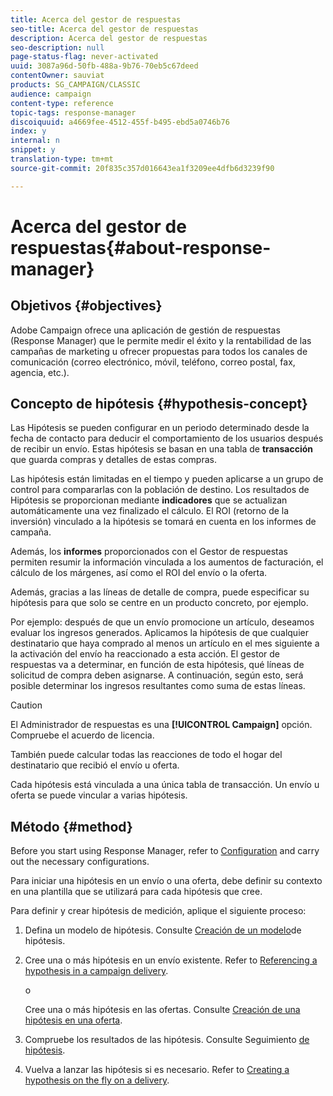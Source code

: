```yaml
---
title: Acerca del gestor de respuestas
seo-title: Acerca del gestor de respuestas
description: Acerca del gestor de respuestas
seo-description: null
page-status-flag: never-activated
uuid: 3087a96d-50fb-488a-9b76-70eb5c67deed
contentOwner: sauviat
products: SG_CAMPAIGN/CLASSIC
audience: campaign
content-type: reference
topic-tags: response-manager
discoiquuid: a4669fee-4512-455f-b495-ebd5a0746b76
index: y
internal: n
snippet: y
translation-type: tm+mt
source-git-commit: 20f835c357d016643ea1f3209ee4dfb6d3239f90

---
```



# Acerca del gestor de respuestas{#about-response-manager}

## Objetivos {#objectives}

Adobe Campaign ofrece una aplicación de gestión de respuestas (Response Manager)
				que le permite medir el éxito y la rentabilidad de las campañas de marketing u ofrecer
				propuestas para todos los canales de comunicación (correo electrónico, móvil, teléfono, correo postal,
				fax, agencia, etc.).

## Concepto de hipótesis {#hypothesis-concept}

Las Hipótesis se pueden configurar en un periodo determinado desde la fecha de contacto para deducir el comportamiento de los usuarios después de recibir un envío. Estas hipótesis se basan en una tabla de **transacción** que guarda compras y detalles de estas compras.

Las hipótesis están limitadas en el tiempo y pueden aplicarse a un grupo de control para compararlas con la población de destino. Los resultados de Hipótesis se proporcionan mediante **indicadores** que se actualizan automáticamente una vez finalizado el cálculo. El ROI (retorno de la inversión) vinculado a la hipótesis se tomará en cuenta en los informes de campaña.

Además, los **informes** proporcionados con el Gestor de respuestas permiten resumir la información vinculada a los aumentos de facturación, el cálculo de los márgenes, así como el ROI del envío o la oferta.

Además, gracias a las líneas de detalle de compra, puede especificar su hipótesis para que solo se centre en un producto concreto, por ejemplo.

Por ejemplo: después de que un envío promocione un artículo, deseamos evaluar los ingresos generados. Aplicamos la hipótesis de que cualquier destinatario que haya comprado al menos un artículo en el mes siguiente a la activación del envío ha reaccionado a esta acción. El gestor de respuestas va a determinar, en función de esta hipótesis, qué líneas de solicitud de compra deben asignarse. A continuación, según esto, será posible determinar los ingresos resultantes como suma de estas líneas.

>[!CAUTION]
>
>El Administrador de respuestas es una **[!UICONTROL Campaign]** opción. Compruebe el acuerdo de licencia.

También puede calcular todas las reacciones de todo el hogar del destinatario que recibió el envío u oferta.

Cada hipótesis está vinculada a una única tabla de transacción. Un envío u oferta se puede vincular a varias hipótesis.

## Método {#method}

Before you start using Response Manager, refer to [Configuration](../../campaign/using/configuration.md) and carry out the necessary configurations.

Para iniciar una hipótesis en un envío o una oferta, debe definir su contexto en una plantilla que se utilizará para cada hipótesis que cree.

Para definir y crear hipótesis de medición, aplique el siguiente proceso:

1. Defina un modelo de hipótesis. Consulte [Creación de un modelo](../../campaign/using/hypothesis-templates.md#creating-a-hypothesis-model)de hipótesis.
1. Cree una o más hipótesis en un envío existente. Refer to [Referencing a hypothesis in a campaign delivery](../../campaign/using/creating-hypotheses.md#referencing-a-hypothesis-in-a-campaign-delivery).

   o

   Cree una o más hipótesis en las ofertas. Consulte [Creación de una hipótesis en una oferta](../../campaign/using/creating-hypotheses.md#creating-a-hypothesis-on-an-offer).

1. Compruebe los resultados de las hipótesis. Consulte Seguimiento [de hipótesis](../../campaign/using/hypothesis-tracking.md).
1. Vuelva a lanzar las hipótesis si es necesario. Refer to [Creating a hypothesis on the fly on a delivery](../../campaign/using/creating-hypotheses.md#creating-a-hypothesis-on-the-fly-on-a-delivery).

